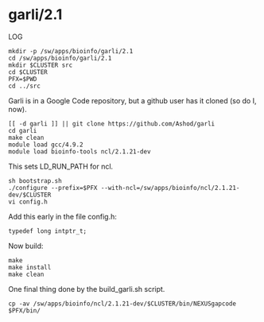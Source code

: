 garli/2.1
=========

LOG


    mkdir -p /sw/apps/bioinfo/garli/2.1
    cd /sw/apps/bioinfo/garli/2.1
    mkdir $CLUSTER src
    cd $CLUSTER
    PFX=$PWD
    cd ../src

Garli is in a Google Code repository, but a github user has it cloned (so do I, now).

    [[ -d garli ]] || git clone https://github.com/Ashod/garli
    cd garli
    make clean
    module load gcc/4.9.2
    module load bioinfo-tools ncl/2.1.21-dev

This sets LD_RUN_PATH for ncl.

    sh bootstrap.sh 
    ./configure --prefix=$PFX --with-ncl=/sw/apps/bioinfo/ncl/2.1.21-dev/$CLUSTER
    vi config.h

Add this early in the file config.h:

    typedef long intptr_t;

Now build:

    make
    make install
    make clean

One final thing done by the build_garli.sh script.

    cp -av /sw/apps/bioinfo/ncl/2.1.21-dev/$CLUSTER/bin/NEXUSgapcode $PFX/bin/
